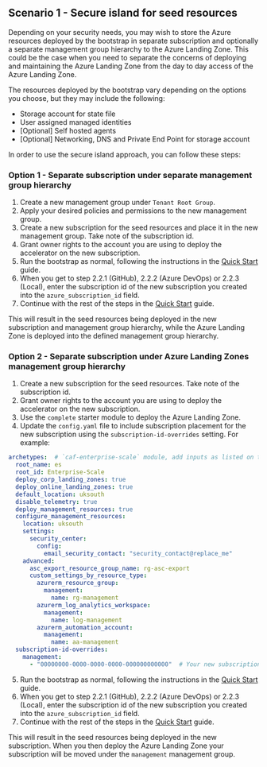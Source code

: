 <!-- markdownlint-disable first-line-h1 -->

## Scenario 1 - Secure island for seed resources

Depending on your security needs, you may wish to store the Azure resources deployed by the bootstrap in separate subscription and optionally a separate management group hierarchy to the Azure Landing Zone. This could be the case when you need to separate the concerns of deploying and maintaining the Azure Landing Zone from the day to day access of the Azure Landing Zone.

The resources deployed by the bootstrap vary depending on the options you choose, but they may include the following:

- Storage account for state file
- User assigned managed identities
- [Optional] Self hosted agents
- [Optional] Networking, DNS and Private End Point for storage account

In order to use the secure island approach, you can follow these steps:

### Option 1 - Separate subscription under separate management group hierarchy

1. Create a new management group under `Tenant Root Group`.
1. Apply your desired policies and permissions to the new management group.
1. Create a new subscription for the seed resources and place it in the new management group. Take note of the subscription id.
1. Grant owner rights to the account you are using to deploy the accelerator on the new subscription.
1. Run the bootstrap as normal, following the instructions in the [Quick Start][wiki_quick_start] guide.
1. When you get to step 2.2.1 (GitHub), 2.2.2 (Azure DevOps) or 2.2.3 (Local), enter the subscription id of the new subscription you created into the `azure_subscription_id` field.
1. Continue with the rest of the steps in the [Quick Start][wiki_quick_start] guide.

This will result in the seed resources being deployed in the new subscription and management group hierarchy, while the Azure Landing Zone is deployed into the defined management group hierarchy.

### Option 2 - Separate subscription under Azure Landing Zones management group hierarchy

1. Create a new subscription for the seed resources. Take note of the subscription id.
2. Grant owner rights to the account you are using to deploy the accelerator on the new subscription.
3. Use the `complete` starter module to deploy the Azure Landing Zone.
4. Update the `config.yaml` file to include subscription placement for the new subscription using the `subscription-id-overrides` setting. For example:

```yaml
archetypes:  # `caf-enterprise-scale` module, add inputs as listed on the module registry where necessary.
  root_name: es
  root_id: Enterprise-Scale
  deploy_corp_landing_zones: true
  deploy_online_landing_zones: true
  default_location: uksouth
  disable_telemetry: true
  deploy_management_resources: true
  configure_management_resources:
    location: uksouth
    settings:
      security_center:
        config:
          email_security_contact: "security_contact@replace_me"
    advanced:
      asc_export_resource_group_name: rg-asc-export
      custom_settings_by_resource_type:
        azurerm_resource_group:
          management:
            name: rg-management
        azurerm_log_analytics_workspace:
          management:
            name: log-management
        azurerm_automation_account:
          management:
            name: aa-management
  subscription-id-overrides:
    management:
      - "00000000-0000-0000-0000-000000000000"  # Your new subscription id
```

5. Run the bootstrap as normal, following the instructions in the [Quick Start][wiki_quick_start] guide.
6. When you get to step 2.2.1 (GitHub), 2.2.2 (Azure DevOps) or 2.2.3 (Local), enter the subscription id of the new subscription you created into the `azure_subscription_id` field.
7. Continue with the rest of the steps in the [Quick Start][wiki_quick_start] guide.

This will result in the seed resources being deployed in the new subscription. When you then deploy the Azure Landing Zone your subscription will be moved under the `management` management group.

 [//]: # (************************)
 [//]: # (INSERT LINK LABELS BELOW)
 [//]: # (************************)

[wiki_quick_start]:                                                  %5BUser-Guide%5D-Quick-Start "Wiki - Quick start"
